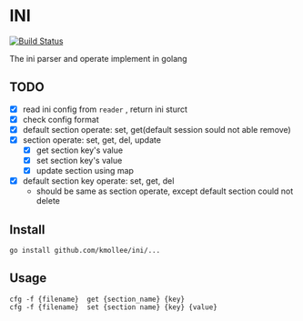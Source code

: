 # INI

[![Build Status](https://travis-ci.com/kmollee/ini.svg?branch=master)](https://travis-ci.com/kmollee/ini)

The ini parser and operate implement in golang


## TODO

- [X] read ini config from `reader` , return ini sturct
- [X] check config format
- [X] default section operate: set, get(default session sould not able remove)
- [X] section operate: set, get, del, update
    - [X] get section key's value
    - [X] set section key's value
    - [X] update section using map
- [X] default section key operate: set, get, del
    - should be same as section operate, except default section could not delete

## Install

```
go install github.com/kmollee/ini/...
```


## Usage

```
cfg -f {filename}  get {section_name} {key}
cfg -f {filename}  set {section name} {key} {value}
```

